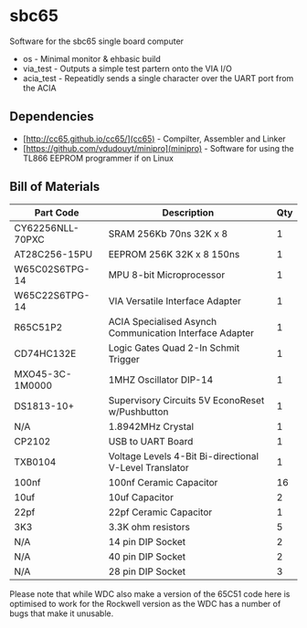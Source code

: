 # sbc65

Software for the sbc65 single board computer

 * os - Minimal monitor & ehbasic build
 * via_test - Outputs a simple test partern onto the VIA I/O
 * acia_test - Repeatidly sends a single character over the UART port from the ACIA

## Dependencies 
 
 * [http://cc65.github.io/cc65/](cc65) - Compilter, Assembler and Linker
 * [https://github.com/vdudouyt/minipro](minipro) - Software for using the TL866 EEPROM programmer if on Linux

## Bill of Materials

|Part Code|Description|Qty|
|----|----|----|
|CY62256NLL-70PXC|SRAM 256Kb 70ns 32K x 8|1|
|AT28C256-15PU|EEPROM 256K 32K x 8 150ns|1|
|W65C02S6TPG-14|MPU 8-bit Microprocessor|1|
|W65C22S6TPG-14|VIA Versatile Interface Adapter|1|
|R65C51P2|ACIA Specialised Asynch Communication Interface Adapter|1|
|CD74HC132E|Logic Gates Quad 2-In Schmit Trigger|1|
|MXO45-3C-1M0000|1MHZ Oscillator DIP-14|1|
|DS1813-10+|Supervisory Circuits 5V EconoReset w/Pushbutton|1|
|N/A|1.8942MHz Crystal|1|
|CP2102|USB to UART Board|1| 
|TXB0104|Voltage Levels 4-Bit Bi-directional V-Level Translator|1|
|100nf|100nf Ceramic Capacitor|16|
|10uf|10uf Capacitor|2|
|22pf|22pf Ceramic Capacitor|1|
|3K3|3.3K ohm resistors|5|
|N/A|14 pin DIP Socket|2|
|N/A|40 pin DIP Socket|2|
|N/A|28 pin DIP Socket|3|

Please note that while WDC also make a version of the 65C51 code here is optimised to work for the Rockwell version as the WDC has a number of bugs that make it unusable. 

